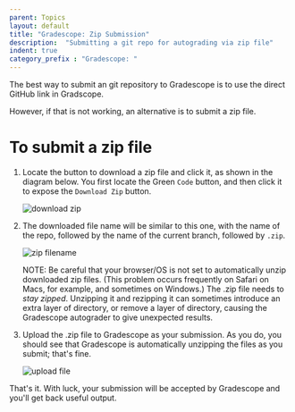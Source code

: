 ```yaml
---
parent: Topics
layout: default
title: "Gradescope: Zip Submission"
description:  "Submitting a git repo for autograding via zip file"
indent: true
category_prefix	: "Gradescope: "
---
```


The best way to submit an git repository to Gradescope is to use the direct GitHub link in Gradscope.

However, if that is not working, an alternative is to submit a zip file.

# To submit a zip file

1. Locate the button to download a zip file and click it, as shown in the diagram below.  You first locate the Green `Code` button, and then click it to expose the
   `Download Zip` button.
   
   ![download zip](zip_button_50.png)

2. The downloaded file name will be similar to this one, with the name of the repo, followed by the name of the current branch, followed by `.zip`.  

   ![zip filename](zip_filename_50.png)

   NOTE: Be careful that your browser/OS is not set to automatically unzip downloaded zip files.  (This problem occurs frequently on Safari on Macs, for example, and sometimes on Windows.)   The .zip file needs to *stay zipped*.  Unzipping it and rezipping it can sometimes introduce an extra layer of directory, or remove a layer of directory, causing the Gradescope autograder to give unexpected results.
   
3. Upload the .zip file to Gradescope as your submission.  As you do, you should see that Gradescope is automatically unzipping the files as you submit; that's fine.

      ![upload file](upload_file_50.png)

That's it.  With luck, your submission will be accepted by Gradescope and you'll get back useful output.
